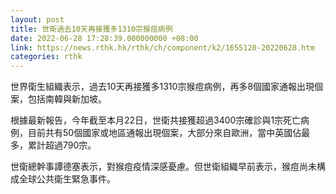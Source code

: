 ```yaml
---
layout: post
title: 世衛過去10天再接獲多1310宗猴痘病例
date: 2022-06-28 17:28:39.000000000 +08:00
link: https://news.rthk.hk/rthk/ch/component/k2/1655120-20220628.htm
categories: rthk
---
```


世界衛生組織表示，過去10天再接獲多1310宗猴痘病例，再多8個國家通報出現個案，包括南韓與新加坡。

根據最新報告，今年截至本月22日，世衛共接獲超過3400宗確診與1宗死亡病例，目前共有50個國家或地區通報出現個案，大部分來自歐洲，當中英國佔最多，累計超過790宗。

世衛總幹事譚德塞表示，對猴痘疫情深感憂慮。但世衛組織早前表示，猴痘尚未構成全球公共衛生緊急事件。
